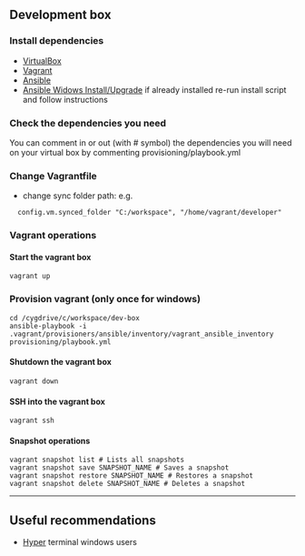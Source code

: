## Development box

### Install dependencies 
* [VirtualBox](https://www.virtualbox.org/wiki/Downloads)
* [Vagrant](https://www.vagrantup.com/downloads.html)
* [Ansible](https://docs.ansible.com/ansible/latest/installation_guide/intro_installation.html)
* [Ansible Widows Install/Upgrade](https://geekflare.com/de/ansible-installation-windows/) if already installed re-run install script and follow instructions

### Check the dependencies you need
You can comment in or out (with  # symbol) the dependencies you will need on your virtual box by commenting provisioning/playbook.yml

### Change Vagrantfile
* change sync folder path: e.g. 

```
  config.vm.synced_folder "C:/workspace", "/home/vagrant/developer"
```

### Vagrant operations

#### Start the vagrant box

```
vagrant up
```

### Provision vagrant (only once for windows)

```
cd /cygdrive/c/workspace/dev-box
ansible-playbook -i .vagrant/provisioners/ansible/inventory/vagrant_ansible_inventory provisioning/playbook.yml
```

#### Shutdown the vagrant box

```
vagrant down
```

#### SSH into the vagrant box

```
vagrant ssh
```

#### Snapshot operations

```
vagrant snapshot list # Lists all snapshots
vagrant snapshot save SNAPSHOT_NAME # Saves a snapshot
vagrant snapshot restore SNAPSHOT_NAME # Restores a snapshot
vagrant snapshot delete SNAPSHOT_NAME # Deletes a snapshot
```

--- 
## Useful recommendations

* [Hyper](https://hyper.is/)  terminal windows users
